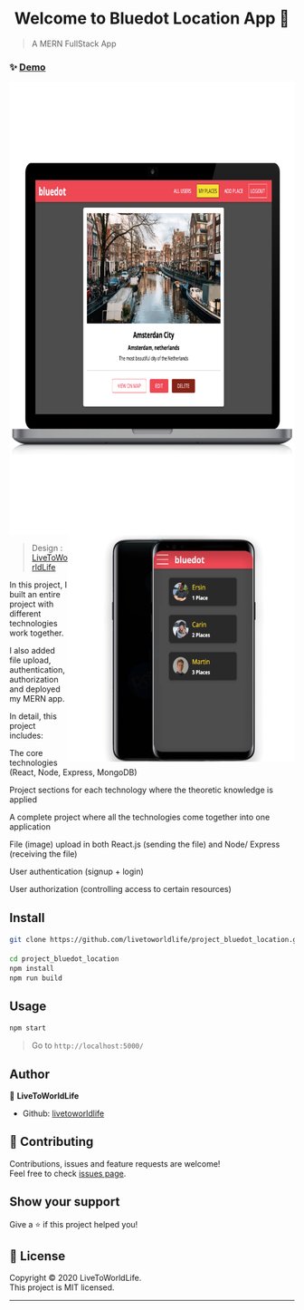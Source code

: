 <h1 align="center">Welcome to Bluedot Location App 👋</h1>

> A MERN FullStack App

### ✨ [Demo](https://bluedotlocationsingleone.herokuapp.com/)

<img align="center" alt="example1" src="https://github.com/livetoworldlife/project_bluedot_location/blob/master/project_images/pcscreen.png" width="1200" height="800"/>
<img align="right" alt="example2" src="https://github.com/livetoworldlife/project_bluedot_location/blob/master/project_images/mobilscreen.png" width="400" height="400"/>

> Design : [LiveToWorldLife](https://github.com/livetoworldlife)

In this project, I built an entire project with different technologies work together. 

I also added file upload, authentication, authorization and deployed my MERN app.

In detail, this project includes:

The core technologies (React, Node, Express, MongoDB)

Project sections for each technology where the theoretic knowledge is applied

A complete project where all the technologies come together into one application

File (image) upload in both React.js (sending the file) and Node/ Express (receiving the file)

User authentication (signup + login)

User authorization (controlling access to certain resources)

## Install

```sh
git clone https://github.com/livetoworldlife/project_bluedot_location.git

cd project_bluedot_location
npm install
npm run build
```

## Usage

```sh
npm start
```

> Go to `http://localhost:5000/`

## Author

👤 **LiveToWorldLife**
* Github: [livetoworldlife](https://github.com/livetoworldlife)

## 🤝 Contributing

Contributions, issues and feature requests are welcome!<br />Feel free to check [issues page](https://github.com/livetoworldlife/project_bluedot_location/issues).

## Show your support

Give a ⭐️ if this project helped you!

## 📝 License

Copyright © 2020 LiveToWorldLife.<br />
This project is MIT licensed.

***
